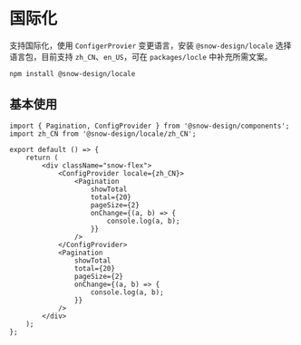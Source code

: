 # 国际化

支持国际化，使用 `ConfigerProvier` 变更语言，安装 `@snow-design/locale` 选择语言包，目前支持 `zh_CN`、`en_US`，可在 `packages/locle` 中补充所需文案。

```bash
npm install @snow-design/locale
```

## 基本使用

```tsx
import { Pagination, ConfigProvider } from '@snow-design/components';
import zh_CN from '@snow-design/locale/zh_CN';

export default () => {
    return (
        <div className="snow-flex">
            <ConfigProvider locale={zh_CN}>
                <Pagination
                    showTotal
                    total={20}
                    pageSize={2}
                    onChange={(a, b) => {
                        console.log(a, b);
                    }}
                />
            </ConfigProvider>
            <Pagination
                showTotal
                total={20}
                pageSize={2}
                onChange={(a, b) => {
                    console.log(a, b);
                }}
            />
        </div>
    );
};
```

